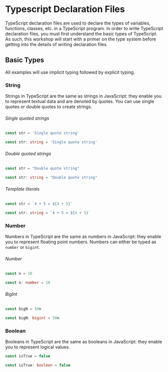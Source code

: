 # Typescript Declaration Files

TypeScript declaration files are used to declare the types of variables, functions, classes, etc. in a TypeScript program. In order to write TypeScript declaration files, you must first understand the basic types of TypeScript. As such, this workshop will start with a primer on the type system before getting into the details of writing declaration files.

## Basic Types

All examples will use implicit typing followed by explicit typing.

### String

Strings in TypeScript are the same as strings in JavaScript: they enable you to represent textual data and are denoted by quotes. You can use single quotes or double quotes to create strings.

###### Single quoted strings

```ts
const str = 'Single quote string'
```

```ts
const str: string = 'Single quote string'
```

###### Double quoted strings

```ts
const str = "Double quote string"
```

```ts
const str: string = "Double quote string"
```

###### Template literals

```ts
const str = `4 + 5 = ${4 + 5}`
```

```ts
const str: string = `4 + 5 = ${4 + 5}`
```

### Number

Numbers in TypeScript are the same as numbers in JavaScript: they enable you to represent floating point numbers. Numbers can either be typed as `number` or `bigint`.

###### Number

```ts
const n = 10
```

```ts
const n: number = 10
```

###### BigInt

```ts
const bigN = 50n
```

```ts
const bigN: bigint = 50n
```

### Boolean

Booleans in TypeScript are the same as booleans in JavaScript: they enable you to represent logical values.

```ts
const isTrue = false
```

```ts
const isTrue: boolean = false
```
